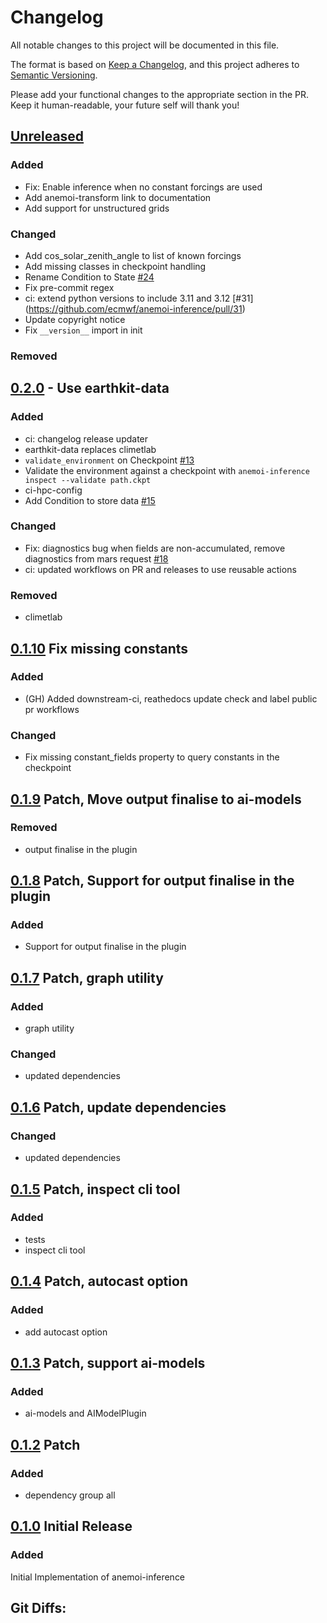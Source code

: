 # Changelog

All notable changes to this project will be documented in this file.

The format is based on [Keep a Changelog](https://keepachangelog.com/en/1.1.0/),
and this project adheres to [Semantic Versioning](https://semver.org/spec/v2.0.0.html).

Please add your functional changes to the appropriate section in the PR.
Keep it human-readable, your future self will thank you!

## [Unreleased]

### Added

- Fix: Enable inference when no constant forcings are used
- Add anemoi-transform link to documentation
- Add support for unstructured grids

### Changed

- Add cos_solar_zenith_angle to list of known forcings
- Add missing classes in checkpoint handling
- Rename Condition to State [#24](https://github.com/ecmwf/anemoi-inference/pull/24)
- Fix pre-commit regex
- ci: extend python versions to include 3.11 and 3.12 [#31] (https://github.com/ecmwf/anemoi-inference/pull/31)
- Update copyright notice
- Fix `__version__` import in init

### Removed


## [0.2.0](https://github.com/ecmwf/anemoi-inference/compare/0.1.9...0.2.0) - Use earthkit-data

### Added
- ci: changelog release updater
- earthkit-data replaces climetlab
- `validate_environment` on Checkpoint [#13](https://github.com/ecmwf/anemoi-inference/pull/13)
- Validate the environment against a checkpoint with `anemoi-inference inspect --validate path.ckpt`
- ci-hpc-config
- Add Condition to store data [#15](https://github.com/ecmwf/anemoi-inference/pull/15)

### Changed
- Fix: diagnostics bug when fields are non-accumulated, remove diagnostics from mars request [#18](https://github.com/ecmwf/anemoi-inference/pull/18)
- ci: updated workflows on PR and releases to use reusable actions

### Removed
- climetlab


## [0.1.10] Fix missing constants

### Added
- (GH) Added downstream-ci, reathedocs update check and label public pr workflows

### Changed
- Fix missing constant_fields property to query constants in the checkpoint

## [0.1.9] Patch, Move output finalise to ai-models

### Removed
- output finalise in the plugin

## [0.1.8] Patch, Support for output finalise in the plugin

### Added
- Support for output finalise in the plugin

## [0.1.7] Patch, graph utility

### Added
- graph utility

### Changed
- updated dependencies

## [0.1.6] Patch, update dependencies

### Changed
- updated dependencies

## [0.1.5] Patch, inspect cli tool

### Added
- tests
- inspect cli tool

## [0.1.4] Patch, autocast option

### Added
- add autocast option

## [0.1.3] Patch, support ai-models

### Added
- ai-models and AIModelPlugin

## [0.1.2] Patch

### Added
- dependency group all

## [0.1.0] Initial Release

### Added
Initial Implementation of anemoi-inference

## Git Diffs:
[Unreleased]: https://github.com/ecmwf/anemoi-inference/compare/0.1.10...HEAD
[0.1.10]: https://github.com/ecmwf/anemoi-inference/compare/0.1.9...0.1.10
[0.1.9]: https://github.com/ecmwf/anemoi-inference/compare/0.1.8...0.1.9
[0.1.8]: https://github.com/ecmwf/anemoi-inference/compare/0.1.7...0.1.8
[0.1.7]: https://github.com/ecmwf/anemoi-inference/compare/0.1.6...0.1.7
[0.1.6]: https://github.com/ecmwf/anemoi-inference/compare/0.1.5...0.1.6
[0.1.5]: https://github.com/ecmwf/anemoi-inference/compare/0.1.4...0.1.5
[0.1.4]: https://github.com/ecmwf/anemoi-inference/compare/0.1.3...0.1.4
[0.1.3]: https://github.com/ecmwf/anemoi-inference/compare/0.1.2...0.1.3
[0.1.2]: https://github.com/ecmwf/anemoi-inference/compare/0.1.1...0.1.2
[0.1.1]: https://github.com/ecmwf/anemoi-inference/compare/0.1.0...0.1.1
[0.1.0]: https://github.com/ecmwf/anemoi-inference/releases/tag/0.1.0
